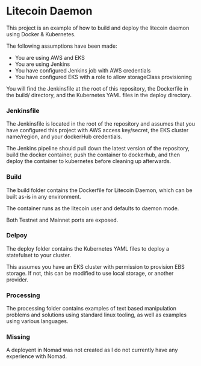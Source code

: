 # Litecoin Daemon

This project is an example of how to build and deploy the litecoin daemon using Docker & Kubernetes.

The following assumptions have been made:
- You are using AWS and EKS
- You are using Jenkins
- You have configured Jenkins job with AWS credentials
- You have configured EKS with a role to allow storageClass provisioning


You will find the Jenkinsfile at the root of this repository, the Dockerfile in the build/ directory, and the Kubernetes YAML files in the deploy directory. 




### Jenkinsfile

The Jenkinsfile is located in the root of the repository and assumes that you have configured this project with AWS access key/secret, the EKS cluster name/region, and your dockerHub credentials. 

The Jenkins pipeline should pull down the latest version of the repository, build the docker container, push the container to dockerhub, and then deploy the container to kubernetes before cleaning up afterwards.


### Build

The build folder contains the Dockerfile for Litecoin Daemon, which can be built as-is in any environment.

The container runs as the litecoin user and defaults to daemon mode.

Both Testnet and Mainnet ports are exposed. 


### Delpoy

The deploy folder contains the Kubernetes YAML files to deploy a statefulset to your cluster.

This assumes you have an EKS cluster with permission to provision EBS storage. If not, this can be modified to use local storage, or another provider. 


### Processing

The processing folder contains examples of text based manipulation problems and solutions using standard linux tooling, as well as examples using various languages.




### Missing

A deployent in Nomad was not created as I do not currently have any experience with Nomad.
